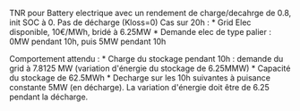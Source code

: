 TNR pour Battery electrique avec un rendement de charge/decahrge de 0.8, init SOC à 0. Pas de décharge (Kloss=0)
Cas sur 20h :
    * Grid Elec disponible, 10€/MWh, bridé à 6.25MW
    * Demande elec de type palier : 0MW pendant 10h, puis 5MW pendant 10h


Comportement attendu :
    * Charge du stockage pendant 10h : demande du grid à 7.8125 MW (variation d'énergie du stockage de 6.25MMW)
    * Capacité du stockage de 62.5MWh 
    * Decharge sur les 10h suivantes à puisance constante 5MW (en décharge). La variation d'énergie doit être de 6.25 pendant la décharge.